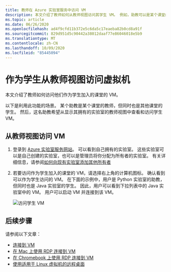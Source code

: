 ```yaml
---
title: 教师在 Azure 实验室服务中访问 VM
description: 本文介绍了教师如何从教师视图访问其学生 VM。 例如，助教可以是某个课堂的教师，但同时也是其他课堂的学生。
ms.topic: article
ms.date: 06/26/2020
ms.openlocfilehash: ad4f9cfd11b372e5c6da5c17eaeba82b0cd8a91f
ms.sourcegitcommit: 829d951d5c90442a38012daaf77e86046018e5b9
ms.translationtype: MT
ms.contentlocale: zh-CN
ms.lasthandoff: 10/09/2020
ms.locfileid: "85445094"
---
```

# <a name="access-virtual-machines-as-a-student-from-the-educator-view"></a>作为学生从教师视图访问虚拟机
本文介绍了教师如何访问他们作为学生加入的课堂的 VM。 

以下是利用此功能的场景。 某个助教是某个课堂的教师，但同时也是其他课堂的学生。 然后，这名助教希望从显示其拥有的实验室的教师视图中查看和访问学生 VM。 

## <a name="access-vms-from-educator-view"></a>从教师视图访问 VM

1. 登录到 [Azure 实验室服务网站](https://labs.azure.com)。 可以看到自己拥有的实验室。 这些实验室可以是自己创建的实验室，也可以是管理员将你分配为所有者的实验室。 有关详细信息，请参阅[如何向现有实验室添加其他所有者](how-to-add-user-lab-owner.md)
2. 若要访问作为学生加入的课堂的 VM，请选择右上角的计算机图标。 确认看到可以作为学生访问的 VM。 在下面的示例中，用户是 Python 实验室的助教，但同时也是 Java 实验室的学生。 因此，用户可以看到下拉列表中的 Java 实验室中的 VM。 用户可以启动 VM 并连接到该 VM。 
    
    ![访问学生 VM](./media/instructors-access-virtual-machines/access-student-virtual-machines.png)

## <a name="next-steps"></a>后续步骤
请参阅以下文章：

- [连接到 VM](how-to-use-classroom-lab.md#connect-to-the-vm)
- [在 Mac 上使用 RDP 连接到 VM](connect-virtual-machine-mac-remote-desktop.md)
- [在 Chromebook 上使用 RDP 连接到 VM](connect-virtual-machine-chromebook-remote-desktop.md)
- [使用适用于 Linux 虚拟机的远程桌面](how-to-use-remote-desktop-linux-student.md)
